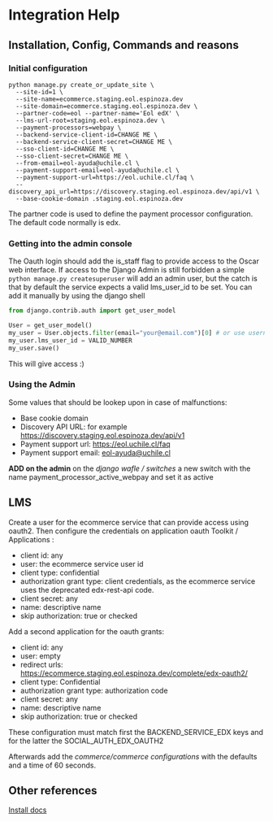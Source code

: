 # Integration Help

## Installation, Config, Commands and reasons

### Initial configuration
```
python manage.py create_or_update_site \
  --site-id=1 \
  --site-name=ecommerce.staging.eol.espinoza.dev
  --site-domain=ecommerce.staging.eol.espinoza.dev \
  --partner-code=eol --partner-name='Eol edX' \
  --lms-url-root=staging.eol.espinoza.dev \
  --payment-processors=webpay \
  --backend-service-client-id=CHANGE ME \
  --backend-service-client-secret=CHANGE ME \
  --sso-client-id=CHANGE ME \
  --sso-client-secret=CHANGE ME \
  --from-email=eol-ayuda@uchile.cl \
  --payment-support-email=eol-ayuda@uchile.cl \
  --payment-support-url=https://eol.uchile.cl/faq \
  --discovery_api_url=https://discovery.staging.eol.espinoza.dev/api/v1 \
  --base-cookie-domain .staging.eol.espinoza.dev
```

The partner code is used to define the payment processor configuration. The default code normally is edx.

### Getting into the admin console

The Oauth login should add the is_staff flag to provide access to the Oscar web interface.
If access to the Django Admin is still forbidden a simple 
```python manage.py createsuperuser```
will add an admin user, but the catch is that by default the service expects a valid lms_user_id to be set.
You can add it manually by using the django shell
```python 
from django.contrib.auth import get_user_model

User = get_user_model()
my_user = User.objects.filter(email="your@email.com")[0] # or use username
my_user.lms_user_id = VALID_NUMBER
my_user.save()
```
This will give access :)

### Using the Admin

Some values that should be lookep upon in case of malfunctions:
- Base cookie domain
- Discovery API URL: for example https://discovery.staging.eol.espinoza.dev/api/v1
- Payment support url: https://eol.uchile.cl/faq
- Payment support email: eol-ayuda@uchile.cl

**ADD on the admin** on the *django wafle / switches* a new switch with the name payment_processor_active_webpay and set it as active 

## LMS

Create a user for the ecommerce service that can provide access using oauth2.
Then configure the credentials on application oauth Toolkit / Applications :
  - client id: any
  - user: the ecommerce service user id
  - client type: confidential
  - authorization grant type: client credentials, as the ecommerce service uses the deprecated edx-rest-api code.
  - client secret: any
  - name: descriptive name
  - skip authorization: true or checked

Add a second application for the oauth grants:
  - client id: any
  - user: empty
  - redirect urls: https://ecommerce.staging.eol.espinoza.dev/complete/edx-oauth2/
  - client type: Confidential
  - authorization grant type: authorization code
  - client secret: any
  - name: descriptive name
  - skip authorization: true or checked

These configuration must match first the BACKEND_SERVICE_EDX keys and for the latter the SOCIAL_AUTH_EDX_OAUTH2


Afterwards add the *commerce/commerce configurations* with the defaults and a time of 60 seconds.

## Other references

[Install docs](https://github.com/edx/ecommerce/blob/5a3f18f91f36c7af461bfd52e7c21578c62d4912/docs/install_ecommerce.rst#configure-oauth)